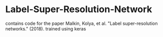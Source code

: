 # Label-Super-Resolution-Network
contains code for the paper
Malkin, Kolya, et al. "Label super-resolution networks." (2018).
trained using keras
